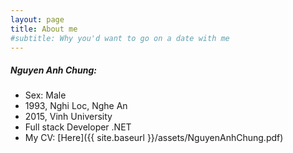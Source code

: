 ```yaml
---
layout: page
title: About me
#subtitle: Why you'd want to go on a date with me
---
```


##### Nguyen Anh Chung:
- Sex: Male
- 1993, Nghi Loc, Nghe An
- 2015, Vinh University
- Full stack Developer .NET
- My CV: [Here]({{ site.baseurl }}/assets/NguyenAnhChung.pdf)

<!-- To be honest, I'm having some trouble remembering right now, so why don't you just watch [my movie](http://en.wikipedia.org/wiki/The_Princess_Bride_%28film%29) and it will answer **all** your questions. -->
